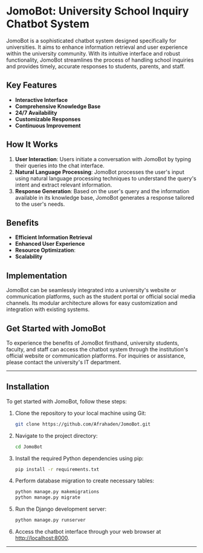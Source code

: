 # JomoBot: University School Inquiry Chatbot System

JomoBot is a sophisticated chatbot system designed specifically for universities. It aims to enhance information retrieval and user experience within the university community. With its intuitive interface and robust functionality, JomoBot streamlines the process of handling school inquiries and provides timely, accurate responses to students, parents, and staff.

## Key Features

- **Interactive Interface**
- **Comprehensive Knowledge Base**
- **24/7 Availability**
- **Customizable Responses**
- **Continuous Improvement**

## How It Works

1. **User Interaction**: Users initiate a conversation with JomoBot by typing their queries into the chat interface.
2. **Natural Language Processing**: JomoBot processes the user's input using natural language processing techniques to understand the query's intent and extract relevant information.
3. **Response Generation**: Based on the user's query and the information available in its knowledge base, JomoBot generates a response tailored to the user's needs.

## Benefits

- **Efficient Information Retrieval**
- **Enhanced User Experience**
- **Resource Optimization**:
- **Scalability**

## Implementation

JomoBot can be seamlessly integrated into a university's website or communication platforms, such as the student portal or official social media channels. Its modular architecture allows for easy customization and integration with existing systems.

## Get Started with JomoBot

To experience the benefits of JomoBot firsthand, university students, faculty, and staff can access the chatbot system through the institution's official website or communication platforms. For inquiries or assistance, please contact the university's IT department.

---


Installation
------------

To get started with JomoBot, follow these steps:

1. Clone the repository to your local machine using Git:

    ```bash
    git clone https://github.com/Afrahaden/JomoBot.git
    ```

2. Navigate to the project directory:

    ```bash
    cd JomoBot
    ```

3. Install the required Python dependencies using pip:

    ```bash
    pip install -r requirements.txt
    ```
4. Perform database migration to create necessary tables:

    ```bash
    python manage.py makemigrations
    python manage.py migrate
    ```

5. Run the Django development server:

    ```bash
    python manage.py runserver
    ```

6. Access the chatbot interface through your web browser at [http://localhost:8000](http://localhost:8000).

---

